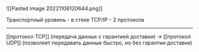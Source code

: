 ![[Pasted image 20221106120644.png]]

Транспортный уровень - в стеке TCP/IP - 2 протокола

------------------------------------------
[[протокол TCP]] (передача данных с гарантией доставки) -> [[протокол UDP]]  (позволяет передавать данные быстро, но без гарантии доставки) 

